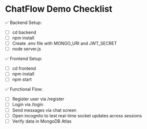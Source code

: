 
# ChatFlow Demo Checklist

✅ Backend Setup:
- [ ] cd backend
- [ ] npm install
- [ ] Create .env file with MONGO_URI and JWT_SECRET
- [ ] node server.js

✅ Frontend Setup:
- [ ] cd frontend
- [ ] npm install
- [ ] npm start

✅ Functional Flow:
- [ ] Register user via /register
- [ ] Login via /login
- [ ] Send messages via chat screen
- [ ] Open incognito to test real-time socket updates across sessions
- [ ] Verify data in MongoDB Atlas

